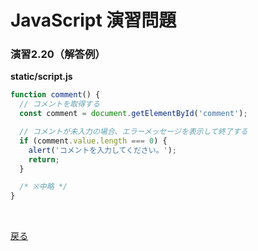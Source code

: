 # JavaScript 演習問題

### 演習2.20（解答例）

**static/script.js**

```js
function comment() {
  // コメントを取得する
  const comment = document.getElementById('comment');

  // コメントが未入力の場合、エラーメッセージを表示して終了する
  if (comment.value.length === 0) {
    alert('コメントを入力してください。');
    return;
  }

  /* ※中略 */
}
```

<br>

[戻る](../../..)
